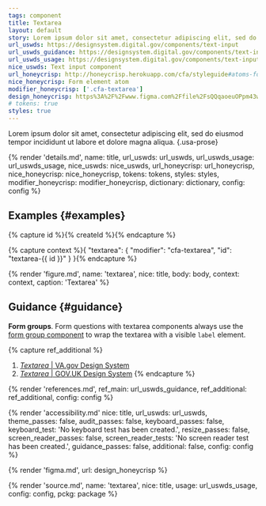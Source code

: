```yaml
---
tags: component
title: Textarea
layout: default
story: Lorem ipsum dolor sit amet, consectetur adipiscing elit, sed do eiusmod tempor incididunt ut labore et dolore magna aliqua.
url_uswds: https://designsystem.digital.gov/components/text-input
url_uswds_guidance: https://designsystem.digital.gov/components/text-input/#guidance
url_uswds_usage: https://designsystem.digital.gov/components/text-input/#using-the-text-input-component-2
nice_uswds: Text input component
url_honeycrisp: http://honeycrisp.herokuapp.com/cfa/styleguide#atoms-form_elements
nice_honeycrisp: Form element atom
modifier_honeycrisp: ['.cfa-textarea']
design_honeycrisp: https%3A%2F%2Fwww.figma.com%2Ffile%2FsQQqaoeuOPpm43wLlYfyEo%2FHoneycrisp-Design-System%3Ftype%3Ddesign%26node-id%3D6129%253A550%26mode%3Ddesign%26t%3DeSs9ZaxsX9qacQvQ-1
# tokens: true
styles: true
---
```


<!-- INTRO -->

Lorem ipsum dolor sit amet, consectetur adipiscing elit, sed do eiusmod tempor incididunt ut labore et dolore magna aliqua. {.usa-prose}

<!-- DETAILS -->

{% render 'details.md',
  name: title,
  url_uswds: url_uswds,
  url_uswds_usage: url_uswds_usage,
  nice_uswds: nice_uswds,
  url_honeycrisp: url_honeycrisp,
  nice_honeycrisp: nice_honeycrisp,
  tokens: tokens,
  styles: styles,
  modifier_honeycrisp: modifier_honeycrisp,
  dictionary: dictionary,
  config: config %}

<!-- EXAMPLES -->

## Examples {#examples}

{% capture id %}{% createId %}{% endcapture %}

{% capture context %}{
  "textarea": {
    "modifier": "cfa-textarea",
    "id": "textarea-{{ id }}"
  }
}{% endcapture %}

{% render 'figure.md', name: 'textarea', nice: title, body: body, context: context, caption: 'Textarea' %}

<!-- GUIDANCE -->

## Guidance {#guidance}

**Form groups**. Form questions with textarea components always use the <a href="{{ config.baseUrl }}components/form-group">form group component</a> to wrap the textarea with a visible `label` element.

{% capture ref_additional %}
1. <a href="https://design.va.gov/components/form/textarea" target="_blank" rel="noopener nofollow" class="usa-link--external"><cite>Textarea</cite> | VA.gov Design System</a>
1. <a href="https://design-system.service.gov.uk/components/textarea" target="_blank" rel="noopener nofollow" class="usa-link--external"><cite>Textarea</cite> | GOV.UK Design System</a>
{% endcapture %}

{% render 'references.md', ref_main: url_uswds_guidance, ref_additional: ref_additional, config: config %}

<!-- ACCESSIBILITY -->

{% render 'accessibility.md'
  nice: title,
  url_uswds: url_uswds,
  theme_passes: false,
  audit_passes: false,
  keyboard_passes: false,
  keyboard_test: 'No keyboard test has been created.',
  resize_passes: false,
  screen_reader_passes: false,
  screen_reader_tests: 'No screen reader test has been created.',
  guidance_passes: false,
  additional: false,
  config: config %}

<!-- DESIGN -->

{% render 'figma.md', url: design_honeycrisp %}

<!-- SOURCE -->

{% render 'source.md', name: 'textarea', nice: title, usage: url_uswds_usage, config: config, pckg: package %}
